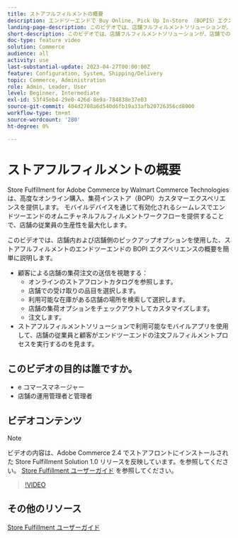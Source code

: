 ```yaml
---
title: ストアフルフィルメントの概要
description: エンドツーエンドで Buy Online, Pick Up In-Store （BOPIS）エクスペリエンスを実現する高度なオムニチャネルフルフィルメントソリューション、Walmart Commerce Technologies によるAdobe Commerceのストアフルフィルメントについて説明します。
landing-page-description: このビデオでは、店舗フルフィルメントソリューションが、店舗での受け取りや縁側での受け取りの便利さを顧客に提供する方法と、従業員がより効率的に、モバイル対応のフルフィルメントワークフローを使用して、顧客への店舗の受け取り、ステージング、引き渡しを行う方法を説明します。
short-description: このビデオでは、店舗フルフィルメントソリューションが、店舗での受け取りや縁側での受け取りの便利さを顧客に提供する方法と、従業員がより効率的に、モバイル対応のフルフィルメントワークフローを使用して、顧客への店舗の受け取り、ステージング、引き渡しを行う方法を説明します。
doc-type: feature video
solution: Commerce
audience: all
activity: use
last-substantial-update: 2023-04-27T00:00:00Z
feature: Configuration, System, Shipping/Delivery
topic: Commerce, Administration
role: Admin, Leader, User
level: Beginner, Intermediate
exl-id: 53f45eb4-29e0-426d-8e9a-784838e37e03
source-git-commit: 404d2708a6d540d6fb19a33afb20726356cd8000
workflow-type: tm+mt
source-wordcount: '280'
ht-degree: 0%

---
```


# ストアフルフィルメントの概要

Store Fulfillment for Adobe Commerce by Walmart Commerce Technologies は、高度なオンライン購入、集荷インストア（BOPI）カスタマーエクスペリエンスを提供します。 モバイルデバイスを通じて有効化されるシームレスでエンドツーエンドのオムニチャネルフルフィルメントワークフローを提供することで、店舗の従業員の生産性を最大化します。

このビデオでは、店舗内および店舗側のピックアップオプションを使用した、ストアフルフィルメントのエンドツーエンドの BOPI エクスペリエンスの概要を簡単に説明します。

- 顧客による店舗の集荷注文の送信を視聴する：
   - オンラインのストアフロントカタログを参照します。
   - 店舗での受け取りの品目を選択します。
   - 利用可能な在庫がある店舗の場所を検索して選択します。
   - 店舗の集荷オプションをチェックアウトしてカスタマイズします。
   - 注文します。
- ストアフルフィルメントソリューションで利用可能なモバイルアプリを使用して、店舗の従業員と顧客がエンドツーエンドの注文フルフィルメントプロセスを実行するのを見ます。

## このビデオの目的は誰ですか。

- e コマースマネージャー
- 店舗の運用管理者と管理者

## ビデオコンテンツ

>[!NOTE]
>
>ビデオの内容は、Adobe Commerce 2.4 でストアフロントにインストールされた Store Fulfillment Solution 1.0 リリースを反映しています。を参照してください。 [Store Fulfillment ユーザーガイド](https://experienceleague.adobe.com/docs/commerce-merchant-services/store-fulfillment/introduction.html) を参照してください。

>[!VIDEO](https://video.tv.adobe.com/v/343653?quality=12&learn=on)

## その他のリソース

[Store Fulfillment ユーザーガイド](https://experienceleague.adobe.com/docs/commerce-merchant-services/store-fulfillment/introduction.html)
